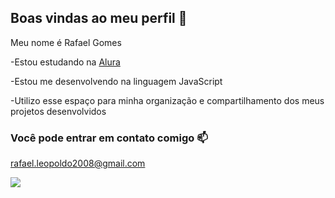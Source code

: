 ## Boas vindas ao meu perfil 💙

Meu nome é Rafael Gomes

 -Estou estudando na [Alura](https://www.alura.com.br)
 
 -Estou me desenvolvendo na linguagem JavaScript
 
 -Utilizo esse espaço para minha organização e compartilhamento dos meus projetos desenvolvidos 

### Você pode entrar em contato comigo 📫

rafael.leopoldo2008@gmail.com

![](https://media.tenor.com/DuThn51FjPcAAAAM/nerd-emoji-nerd.gif)

